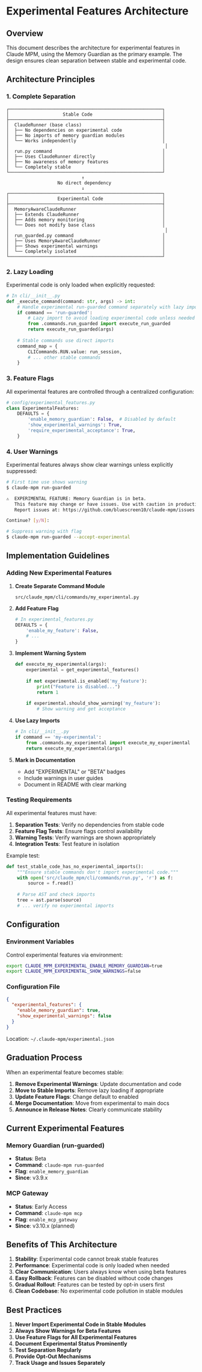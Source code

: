 # Experimental Features Architecture

## Overview

This document describes the architecture for experimental features in Claude MPM, using the Memory Guardian as the primary example. The design ensures clean separation between stable and experimental code.

## Architecture Principles

### 1. Complete Separation

```
┌─────────────────────────────────────────────────────────┐
│                    Stable Code                          │
├─────────────────────────────────────────────────────────┤
│  ClaudeRunner (base class)                              │
│  ├── No dependencies on experimental code               │
│  ├── No imports of memory guardian modules              │
│  └── Works independently                                │
│                                                          │
│  run.py command                                         │
│  ├── Uses ClaudeRunner directly                         │
│  ├── No awareness of memory features                    │
│  └── Completely stable                                  │
└─────────────────────────────────────────────────────────┘
                            ↑
                   No direct dependency
                            ↓
┌─────────────────────────────────────────────────────────┐
│                  Experimental Code                      │
├─────────────────────────────────────────────────────────┤
│  MemoryAwareClaudeRunner                                │
│  ├── Extends ClaudeRunner                               │
│  ├── Adds memory monitoring                             │
│  └── Does not modify base class                         │
│                                                          │
│  run_guarded.py command                                 │
│  ├── Uses MemoryAwareClaudeRunner                       │
│  ├── Shows experimental warnings                        │
│  └── Completely isolated                                │
└─────────────────────────────────────────────────────────┘
```

### 2. Lazy Loading

Experimental code is only loaded when explicitly requested:

```python
# In cli/__init__.py
def _execute_command(command: str, args) -> int:
    # Handle experimental run-guarded command separately with lazy import
    if command == 'run-guarded':
        # Lazy import to avoid loading experimental code unless needed
        from .commands.run_guarded import execute_run_guarded
        return execute_run_guarded(args)
    
    # Stable commands use direct imports
    command_map = {
        CLICommands.RUN.value: run_session,
        # ... other stable commands
    }
```

### 3. Feature Flags

All experimental features are controlled through a centralized configuration:

```python
# config/experimental_features.py
class ExperimentalFeatures:
    DEFAULTS = {
        'enable_memory_guardian': False,  # Disabled by default
        'show_experimental_warnings': True,
        'require_experimental_acceptance': True,
    }
```

### 4. User Warnings

Experimental features always show clear warnings unless explicitly suppressed:

```bash
# First time use shows warning
$ claude-mpm run-guarded

⚠️  EXPERIMENTAL FEATURE: Memory Guardian is in beta.
   This feature may change or have issues. Use with caution in production.
   Report issues at: https://github.com/bluescreen10/claude-mpm/issues

Continue? [y/N]: 

# Suppress warning with flag
$ claude-mpm run-guarded --accept-experimental
```

## Implementation Guidelines

### Adding New Experimental Features

1. **Create Separate Command Module**
   ```
   src/claude_mpm/cli/commands/my_experimental.py
   ```

2. **Add Feature Flag**
   ```python
   # In experimental_features.py
   DEFAULTS = {
       'enable_my_feature': False,
       # ...
   }
   ```

3. **Implement Warning System**
   ```python
   def execute_my_experimental(args):
       experimental = get_experimental_features()
       
       if not experimental.is_enabled('my_feature'):
           print("Feature is disabled...")
           return 1
       
       if experimental.should_show_warning('my_feature'):
           # Show warning and get acceptance
   ```

4. **Use Lazy Imports**
   ```python
   # In cli/__init__.py
   if command == 'my-experimental':
       from .commands.my_experimental import execute_my_experimental
       return execute_my_experimental(args)
   ```

5. **Mark in Documentation**
   - Add "EXPERIMENTAL" or "BETA" badges
   - Include warnings in user guides
   - Document in README with clear marking

### Testing Requirements

All experimental features must have:

1. **Separation Tests**: Verify no dependencies from stable code
2. **Feature Flag Tests**: Ensure flags control availability
3. **Warning Tests**: Verify warnings are shown appropriately
4. **Integration Tests**: Test feature in isolation

Example test:
```python
def test_stable_code_has_no_experimental_imports():
    """Ensure stable commands don't import experimental code."""
    with open('src/claude_mpm/cli/commands/run.py', 'r') as f:
        source = f.read()
    
    # Parse AST and check imports
    tree = ast.parse(source)
    # ... verify no experimental imports
```

## Configuration

### Environment Variables

Control experimental features via environment:
```bash
export CLAUDE_MPM_EXPERIMENTAL_ENABLE_MEMORY_GUARDIAN=true
export CLAUDE_MPM_EXPERIMENTAL_SHOW_WARNINGS=false
```

### Configuration File

```json
{
  "experimental_features": {
    "enable_memory_guardian": true,
    "show_experimental_warnings": false
  }
}
```

Location: `~/.claude-mpm/experimental.json`

## Graduation Process

When an experimental feature becomes stable:

1. **Remove Experimental Warnings**: Update documentation and code
2. **Move to Stable Imports**: Remove lazy loading if appropriate
3. **Update Feature Flags**: Change default to enabled
4. **Merge Documentation**: Move from experimental to main docs
5. **Announce in Release Notes**: Clearly communicate stability

## Current Experimental Features

### Memory Guardian (run-guarded)
- **Status**: Beta
- **Command**: `claude-mpm run-guarded`
- **Flag**: `enable_memory_guardian`
- **Since**: v3.9.x

### MCP Gateway
- **Status**: Early Access
- **Command**: `claude-mpm mcp`
- **Flag**: `enable_mcp_gateway`
- **Since**: v3.10.x (planned)

## Benefits of This Architecture

1. **Stability**: Experimental code cannot break stable features
2. **Performance**: Experimental code is only loaded when needed
3. **Clear Communication**: Users always know when using beta features
4. **Easy Rollback**: Features can be disabled without code changes
5. **Gradual Rollout**: Features can be tested by opt-in users first
6. **Clean Codebase**: No experimental code pollution in stable modules

## Best Practices

1. **Never Import Experimental Code in Stable Modules**
2. **Always Show Warnings for Beta Features**
3. **Use Feature Flags for All Experimental Features**
4. **Document Experimental Status Prominently**
5. **Test Separation Regularly**
6. **Provide Opt-Out Mechanisms**
7. **Track Usage and Issues Separately**